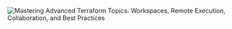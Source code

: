 ![Mastering Advanced Terraform Topics: Workspaces, Remote Execution, Collaboration, and Best Practices](https://cdn.hashnode.com/res/hashnode/image/upload/v1724811467867/70e8d305-382d-47a7-b04e-2340cf338390.png?w=1600&h=840&fit=crop&crop=entropy&auto=compress,format&format=webp)